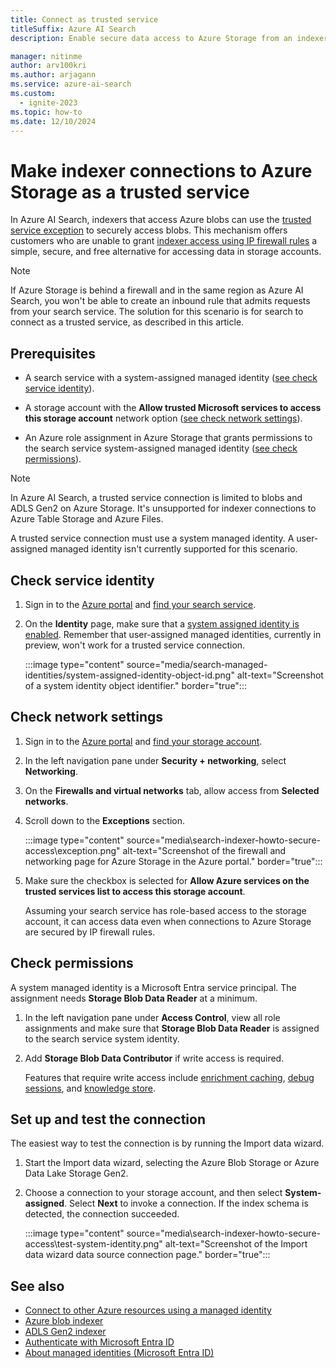 ```yaml
---
title: Connect as trusted service
titleSuffix: Azure AI Search
description: Enable secure data access to Azure Storage from an indexer in Azure AI Search 

manager: nitinme
author: arv100kri
ms.author: arjagann
ms.service: azure-ai-search
ms.custom:
  - ignite-2023
ms.topic: how-to
ms.date: 12/10/2024
---
```


# Make indexer connections to Azure Storage as a trusted service

In Azure AI Search, indexers that access Azure blobs can use the [trusted service exception](/azure/storage/common/storage-network-security#exceptions) to securely access blobs. This mechanism offers customers who are unable to grant [indexer access using IP firewall rules](search-indexer-howto-access-ip-restricted.md) a simple, secure, and free alternative for accessing data in storage accounts.

> [!NOTE]
> If Azure Storage is behind a firewall and in the same region as Azure AI Search, you won't be able to create an inbound rule that admits requests from your search service. The solution for this scenario is for search to connect as a trusted service, as described in this article.

## Prerequisites

+ A search service with a system-assigned managed identity ([see check service identity](#check-service-identity)).

+ A storage account with the **Allow trusted Microsoft services to access this storage account** network option ([see check network settings](#check-network-settings)).

+ An Azure role assignment in Azure Storage that grants permissions to the search service system-assigned managed identity ([see check permissions](#check-permissions)).

> [!NOTE]
> In Azure AI Search, a trusted service connection is limited to blobs and ADLS Gen2 on Azure Storage. It's unsupported for indexer connections to Azure Table Storage and Azure Files.
>
> A trusted service connection must use a system managed identity. A user-assigned managed identity isn't currently supported for this scenario.

## Check service identity

1. Sign in to the [Azure portal](https://portal.azure.com) and [find your search service](https://portal.azure.com/#blade/HubsExtension/BrowseResourceBlade/resourceType/Microsoft.Search%2FsearchServices).

1. On the **Identity** page, make sure that a [system assigned identity is enabled](search-howto-managed-identities-data-sources.md). Remember that user-assigned managed identities, currently in preview, won't work for a trusted service connection.

   :::image type="content" source="media/search-managed-identities/system-assigned-identity-object-id.png" alt-text="Screenshot of a system identity object identifier." border="true":::

## Check network settings

1. Sign in to the [Azure portal](https://portal.azure.com) and [find your storage account](https://portal.azure.com/#blade/HubsExtension/BrowseResourceBlade/resourceType/Microsoft.Storage%2storageAccounts/).

1. In the left navigation pane under **Security + networking**, select **Networking**.

1. On the **Firewalls and virtual networks** tab, allow access from **Selected networks**.

1. Scroll down to the **Exceptions** section.

   :::image type="content" source="media\search-indexer-howto-secure-access\exception.png" alt-text="Screenshot of the firewall and networking page for Azure Storage in the Azure portal." border="true":::

1. Make sure the checkbox is selected for **Allow Azure services on the trusted services list to access this storage account**.

   Assuming your search service has role-based access to the storage account, it can access data even when connections to Azure Storage are secured by IP firewall rules.

## Check permissions

A system managed identity is a Microsoft Entra service principal. The assignment needs **Storage Blob Data Reader** at a minimum.

1. In the left navigation pane under **Access Control**, view all role assignments and make sure that **Storage Blob Data Reader** is assigned to the search service system identity.

1. Add **Storage Blob Data Contributor** if write access is required.

   Features that require write access include [enrichment caching](cognitive-search-incremental-indexing-conceptual.md), [debug sessions](cognitive-search-debug-session.md), and [knowledge store](knowledge-store-concept-intro.md).

## Set up and test the connection

The easiest way to test the connection is by running the Import data wizard.

1. Start the Import data wizard, selecting the Azure Blob Storage or Azure Data Lake Storage Gen2. 

1. Choose a connection to your storage account, and then select **System-assigned**. Select **Next** to invoke a connection. If the index schema is detected, the connection succeeded.

   :::image type="content" source="media\search-indexer-howto-secure-access\test-system-identity.png" alt-text="Screenshot of the Import data wizard data source connection page." border="true":::

## See also

+ [Connect to other Azure resources using a managed identity](search-howto-managed-identities-data-sources.md)
+ [Azure blob indexer](search-howto-indexing-azure-blob-storage.md)
+ [ADLS Gen2 indexer](search-howto-index-azure-data-lake-storage.md)
+ [Authenticate with Microsoft Entra ID](/azure/architecture/framework/security/design-identity-authentication)
+ [About managed identities (Microsoft Entra ID)](/azure/active-directory/managed-identities-azure-resources/overview)
